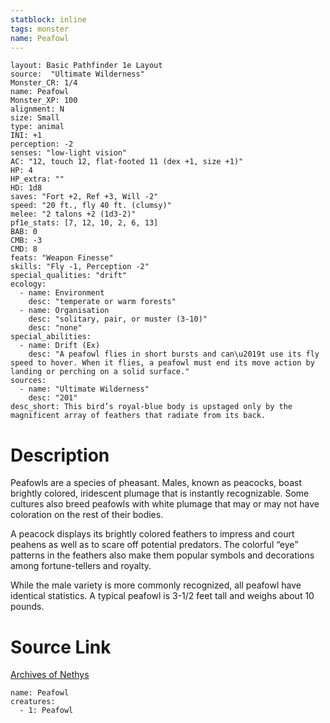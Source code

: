 ```yaml
---
statblock: inline
tags: monster
name: Peafowl
---
```

```statblock
layout: Basic Pathfinder 1e Layout
source:  "Ultimate Wilderness"
Monster_CR: 1/4
name: Peafowl
Monster_XP: 100
alignment: N
size: Small
type: animal
INI: +1
perception: -2
senses: "low-light vision"
AC: "12, touch 12, flat-footed 11 (dex +1, size +1)"
HP: 4
HP_extra: ""
HD: 1d8
saves: "Fort +2, Ref +3, Will -2"
speed: "20 ft., fly 40 ft. (clumsy)"
melee: "2 talons +2 (1d3-2)"
pf1e_stats: [7, 12, 10, 2, 6, 13]
BAB: 0
CMB: -3
CMD: 8
feats: "Weapon Finesse"
skills: "Fly -1, Perception -2"
special_qualities: "drift"
ecology:
  - name: Environment
    desc: "temperate or warm forests"
  - name: Organisation
    desc: "solitary, pair, or muster (3-10)"
    desc: "none"
special_abilities:
  - name: Drift (Ex)
    desc: "A peafowl flies in short bursts and can\u2019t use its fly speed to hover. When it flies, a peafowl must end its move action by landing or perching on a solid surface."
sources:
  - name: "Ultimate Wilderness"
    desc: "201"
desc_short: This bird’s royal-blue body is upstaged only by the magnificent array of feathers that radiate from its back.
```
# Description
Peafowls are a species of pheasant. Males, known as peacocks, boast brightly colored, iridescent plumage that is instantly recognizable. Some cultures also breed peafowls with white plumage that may or may not have coloration on the rest of their bodies.

 A peacock displays its brightly colored feathers to impress and court peahens as well as to scare off potential predators. The colorful “eye” patterns in the feathers also make them popular symbols and decorations among fortune-tellers and royalty.

 While the male variety is more commonly recognized, all peafowl have identical statistics. A typical peafowl is 3-1/2 feet tall and weighs about 10 pounds.
# Source Link
[Archives of Nethys](https://aonprd.com/MonsterDisplay.aspx?ItemName=Peafowl)
```encounter-table
name: Peafowl
creatures:
  - 1: Peafowl
```
